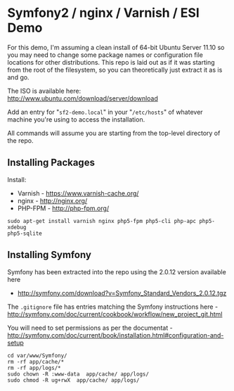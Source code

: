 Symfony2 / nginx / Varnish / ESI Demo
=====================================

For this demo, I'm assuming a clean install of 64-bit Ubuntu Server 11.10 so you
may need to change some package names or configuration file locations for other
distributions. This repo is laid out as if it was starting from the root of the
filesystem, so you can theoretically just extract it as is and go.

The ISO is available here: http://www.ubuntu.com/download/server/download

Add an entry for "`sf2-demo.local`" in your "`/etc/hosts`" of whatever machine
you're using to access the installation.

All commands will assume you are starting from the top-level directory of the
repo.

Installing Packages
-------------------

Install:
* Varnish - https://www.varnish-cache.org/
* nginx - http://nginx.org/
* PHP-FPM - http://php-fpm.org/

```
sudo apt-get install varnish nginx php5-fpm php5-cli php-apc php5-xdebug
php5-sqlite
```

Installing Symfony
------------------

Symfony has been extracted into the repo using the 2.0.12 version available here
- http://symfony.com/download?v=Symfony_Standard_Vendors_2.0.12.tgz

The `.gitignore` file has entries matching the Symfony instructions here -
http://symfony.com/doc/current/cookbook/workflow/new_project_git.html

You will need to set permissions as per the documentat -
http://symfony.com/doc/current/book/installation.html#configuration-and-setup


```
cd var/www/Symfony/
rm -rf app/cache/*
rm -rf app/logs/*
sudo chown -R :www-data  app/cache/ app/logs/
sudo chmod -R ug+rwX  app/cache/ app/logs/
```
